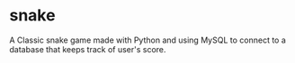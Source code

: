 # snake
A Classic snake game made with Python and using MySQL to connect to a database that keeps track of user's score.
